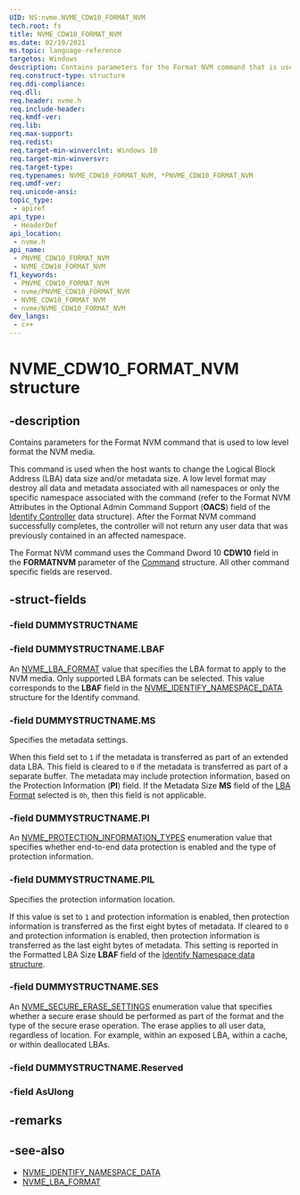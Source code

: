 ```yaml
---
UID: NS:nvme.NVME_CDW10_FORMAT_NVM
tech.root: fs
title: NVME_CDW10_FORMAT_NVM
ms.date: 02/19/2021
ms.topic: language-reference
targetos: Windows
description: Contains parameters for the Format NVM command that is used to low level format the NVM media.
req.construct-type: structure
req.ddi-compliance: 
req.dll: 
req.header: nvme.h
req.include-header: 
req.kmdf-ver: 
req.lib: 
req.max-support: 
req.redist: 
req.target-min-winverclnt: Windows 10
req.target-min-winversvr: 
req.target-type: 
req.typenames: NVME_CDW10_FORMAT_NVM, *PNVME_CDW10_FORMAT_NVM
req.umdf-ver: 
req.unicode-ansi: 
topic_type:
 - apiref
api_type:
 - HeaderDef
api_location:
 - nvme.h
api_name:
 - PNVME_CDW10_FORMAT_NVM
 - NVME_CDW10_FORMAT_NVM
f1_keywords:
 - PNVME_CDW10_FORMAT_NVM
 - nvme/PNVME_CDW10_FORMAT_NVM
 - NVME_CDW10_FORMAT_NVM
 - nvme/NVME_CDW10_FORMAT_NVM
dev_langs:
 - c++
---
```


# NVME_CDW10_FORMAT_NVM structure


## -description

Contains parameters for the Format NVM command that is used to low level format the NVM media.

This command is used when the host wants to change the Logical Block Address (LBA) data size and/or metadata size. A low level format may destroy all data and metadata associated with all namespaces or only the specific namespace associated with the command (refer to the Format NVM Attributes in the Optional Admin Command Support (**OACS**) field of the [Identify Controller](ns-nvme-nvme_identify_controller_data.md) data structure). After the Format NVM command successfully completes, the controller will not return any user data that was previously contained in an affected namespace.

The Format NVM command uses the Command Dword 10 **CDW10** field in the **FORMATNVM** parameter of the [Command](ns-nvme-nvme_command.md) structure. All other command specific fields are reserved.

## -struct-fields

### -field DUMMYSTRUCTNAME

### -field DUMMYSTRUCTNAME.LBAF

An [NVME_LBA_FORMAT](ns-nvme-nvme_lba_format.md) value that specifies the LBA format to apply to the NVM media. Only supported LBA formats can be selected. This value corresponds to the **LBAF** field in the [NVME_IDENTIFY_NAMESPACE_DATA](../nvme/ns-nvme-nvme_identify_namespace_data.md) structure for the Identify command.

### -field DUMMYSTRUCTNAME.MS

Specifies the metadata settings.

When this field set to `1` if the metadata is transferred as part of an extended data LBA. This field is cleared to `0` if the metadata is transferred as part of a separate buffer. The metadata may include protection information, based on the Protection Information (**PI**) field. If the Metadata Size **MS** field of the [LBA Format](ns-nvme-nvme_lba_format.md) selected is `0h`, then this field is not applicable.

### -field DUMMYSTRUCTNAME.PI

An [NVME_PROTECTION_INFORMATION_TYPES](ne-nvme-nvme_protection_information_types.md) enumeration value that specifies whether end-to-end data protection is enabled and the type of protection information.

### -field DUMMYSTRUCTNAME.PIL

Specifies the protection information location.

If this value is set to `1` and protection information is enabled, then protection information is transferred as the first eight bytes of metadata. If cleared to `0` and protection information is enabled, then protection information is transferred as the last eight bytes of metadata. This setting is reported in the Formatted LBA Size **LBAF** field of the [Identify Namespace data structure](../nvme/ns-nvme-nvme_identify_namespace_data.md).

### -field DUMMYSTRUCTNAME.SES

An [NVME_SECURE_ERASE_SETTINGS](ne-nvme-nvme_secure_erase_settings.md) enumeration value that specifies whether a secure erase should be performed as part of the format and the type of the secure erase operation. The erase applies to all user data, regardless of location. For example, within an exposed LBA, within a cache, or within deallocated LBAs.

### -field DUMMYSTRUCTNAME.Reserved

### -field AsUlong

## -remarks

## -see-also

- [NVME_IDENTIFY_NAMESPACE_DATA](../nvme/ns-nvme-nvme_identify_namespace_data.md)
- [NVME_LBA_FORMAT](ns-nvme-nvme_lba_format.md)

